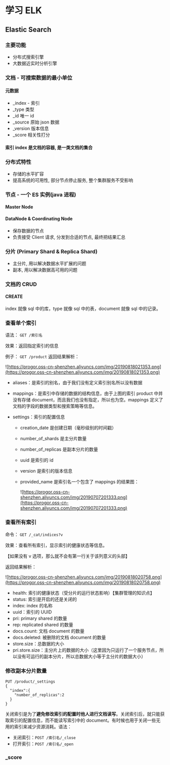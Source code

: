 # 学习 ELK

## Elastic Search

### 主要功能

- 分布式搜索引擎
- 大数据近实时分析引擎

### 文档 - 可搜索数据的最小单位

#### 元数据

- \_index - 索引
- \_type 类型
- \_id 唯一 id
- \_source 原始 json 数据
- \_version 版本信息
- \_score 相关性打分

#### 索引 index 是文档的容器, 是一类文档的集合

### 分布式特性

- 存储的水平扩容
- 提高系统的可用性, 部分节点停止服务, 整个集群服务不受影响

### 节点 - 一个 ES 实例(java 进程)

#### Master Node

#### DataNode & Coordinating Node

- 保存数据的节点
- 负责接受 Client 请求, 分发到合适的节点, 最终把结果汇总

### 分片 (Primary Shard & Replica Shard)

- 主分片, 用以解决数据水平扩展的问题
- 副本, 用以解决数据高可用的问题

### 文档的 CRUD

#### CREATE

index 就像 sql 中的库，type 就像 sql 中的表，document 就像 sql 中的记录。

### 查看单个索引

语法： `GET /索引名`

效果：返回指定索引的信息

例子： `GET /product` 返回结果解析：

![https://progor.oss-cn-shenzhen.aliyuncs.com/img/20190818021353.png](https://progor.oss-cn-shenzhen.aliyuncs.com/img/20190818021353.png)

- aliases：是索引的别名，由于我们没有定义索引别名所以没有数据
- mappings：是索引中存储的数据的结构信息，由于上图的索引 product 中并没有存储 document，而且我们也没有指定，所以也为空。mappings 定义了文档的字段的数据类型和搜索策略等信息。
- settings：索引的配置信息

  - creation_date 是创建日期（毫秒级别的时间戳）
  - number_of_shards 是主分片数量
  - number_of_replicas 是副本分片的数量
  - uuid 是索引的 id
  - version 是索引的版本信息
  - provided_name 是索引名一个包含了 mappings 的结果图：

    ![https://progor.oss-cn-shenzhen.aliyuncs.com/img/20190707201333.png](https://progor.oss-cn-shenzhen.aliyuncs.com/img/20190707201333.png)

### **查看所有索引**

命令： `GET /_cat/indices?v`

效果：查看所有索引，显示索引的健康状态等信息。

【如果没有 v 选项，那么就不会有第一行关于该列意义的头部】

返回结果解析：

![https://progor.oss-cn-shenzhen.aliyuncs.com/img/20190818020758.png](https://progor.oss-cn-shenzhen.aliyuncs.com/img/20190818020758.png)

- health: 索引的健康状态（受分片的运行状态影响）【集群管理的知识点】
- status: 索引是开启的还是关闭的
- index: index 的名称
- uuid：索引的 UUID
- pri: primary shared 的数量
- rep: replicated shared 的数量
- docs.count: 文档 document 的数量
- docs.deleted: 被删除的文档 document 的数量
- store.size：总数据的大小
- pri.store.size：主分片上的数据的大小（这里因为只运行了一个服务节点，所以没有可运行的副本分片，所以总数据大小等于主分片的数据大小）

### **修改副本分片数量**

```plain
PUT /product/_settings
{
  "index":{
    "number_of_replicas":2
  }
}
```

关闭索引是为了**避免修改索引的配置时他人进行文档读写**。关闭索引后，就只能获取索引的配置信息，而不能读写索引中的 document。有时候也用于关闭一些无用的索引来减少资源消耗。语法：

- 关闭索引：`POST /索引名/_close`
- 打开索引：`POST /索引名/_open`

### \_score
